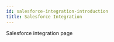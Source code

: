 ```yaml
---
id: salesforce-integration-introduction
title: Salesforce Integration
---
```


Salesforce integration page
